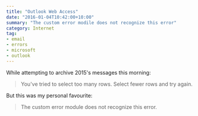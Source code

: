 ```yaml
---
title: "Outlook Web Access"
date: "2016-01-04T10:42:00+10:00"
summary: "The custom error modile does not recognize this error"
category: Internet
tag:
- email
- errors
- microsoft
- outlook
---
```

While attempting to archive 2015's messages this morning:

> You've tried to select too many rows. Select fewer rows and try again.

But this was my personal favourite:

> The custom error module does not recognize this error.

